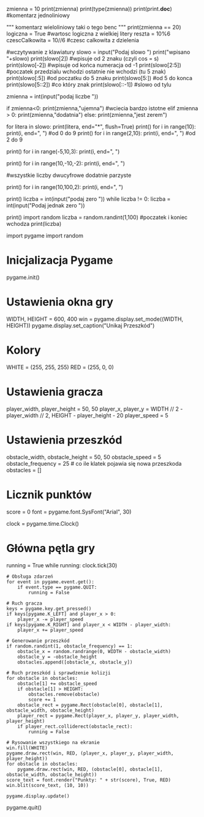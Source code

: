 zmienna = 10
print(zmienna)
print(type(zmienna))
print(print.__doc__)
#komentarz jednoliniowy

"""
komentarz wieloliniowy
taki o tego benc
"""
print(zmienna == 20)
logiczna = True #wartosc logiczna z wielkiej litery
reszta = 10%6
czescCalkowita = 10//6 #czesc calkowita z dzielenia

#wczytywanie z klawiatury
slowo = input("Podaj slowo ")
print("wpisano "+slowo)
print(slowo[2]) #wpisuje od 2 znaku (czyli cos = s)
print(slowo[-2]) #wpisuje od końca numeracja od -1
print(slowo[2:5]) #poczatek przedzialu wchodzi ostatnie nie wchodzi (tu 5 znak)
print(slowo[:5]) #od poczatku do 5 znaku
print(slowo[5:]) #od 5 do konca
print(slowo[5::2]) #co który znak
print(slowo[::-1]) #slowo od tylu

zmienna = int(input("podaj liczbe "))

if zmienna<0:
    print(zmienna,"ujemna") #wciecia bardzo istotne
elif zmienna > 0:
    print(zmienna,"dodatnia")
else:
    print(zmienna,"jest zerem")

for litera in slowo:
    print(litera, end="*", flush=True)
print()
for i in range(10):
    print(i, end=", ") #od 0 do 9
print()
for i in range(2,10):
    print(i, end=", ") #od 2 do 9

print()
for i in range(-5,10,3):
    print(i, end=", ")

print()
for i in range(10,-10,-2):
    print(i, end=", ")


#wszystkie liczby dwucyfrowe dodatnie parzyste

print()
for i in range(10,100,2):
    print(i, end=", ")


print()
liczba = int(input("podaj zero "))
while liczba != 0:
    liczba = int(input("Podaj jednak zero "))

print()
import random
liczba = random.randint(1,100) #poczatek i koniec wchodza
print(liczba)






import pygame
import random

# Inicjalizacja Pygame
pygame.init()

# Ustawienia okna gry
WIDTH, HEIGHT = 600, 400
win = pygame.display.set_mode((WIDTH, HEIGHT))
pygame.display.set_caption("Unikaj Przeszkód")

# Kolory
WHITE = (255, 255, 255)
RED = (255, 0, 0)

# Ustawienia gracza
player_width, player_height = 50, 50
player_x, player_y = WIDTH // 2 - player_width // 2, HEIGHT - player_height - 20
player_speed = 5

# Ustawienia przeszkód
obstacle_width, obstacle_height = 50, 50
obstacle_speed = 5
obstacle_frequency = 25  # co ile klatek pojawia się nowa przeszkoda
obstacles = []

# Licznik punktów
score = 0
font = pygame.font.SysFont("Arial", 30)

clock = pygame.time.Clock()

# Główna pętla gry
running = True
while running:
    clock.tick(30)
    
    # Obsługa zdarzeń
    for event in pygame.event.get():
        if event.type == pygame.QUIT:
            running = False

    # Ruch gracza
    keys = pygame.key.get_pressed()
    if keys[pygame.K_LEFT] and player_x > 0:
        player_x -= player_speed
    if keys[pygame.K_RIGHT] and player_x < WIDTH - player_width:
        player_x += player_speed

    # Generowanie przeszkód
    if random.randint(1, obstacle_frequency) == 1:
        obstacle_x = random.randrange(0, WIDTH - obstacle_width)
        obstacle_y = -obstacle_height
        obstacles.append([obstacle_x, obstacle_y])

    # Ruch przeszkód i sprawdzenie kolizji
    for obstacle in obstacles:
        obstacle[1] += obstacle_speed
        if obstacle[1] > HEIGHT:
            obstacles.remove(obstacle)
            score += 1
        obstacle_rect = pygame.Rect(obstacle[0], obstacle[1], obstacle_width, obstacle_height)
        player_rect = pygame.Rect(player_x, player_y, player_width, player_height)
        if player_rect.colliderect(obstacle_rect):
            running = False

    # Rysowanie wszystkiego na ekranie
    win.fill(WHITE)
    pygame.draw.rect(win, RED, (player_x, player_y, player_width, player_height))
    for obstacle in obstacles:
        pygame.draw.rect(win, RED, (obstacle[0], obstacle[1], obstacle_width, obstacle_height))
    score_text = font.render("Punkty: " + str(score), True, RED)
    win.blit(score_text, (10, 10))

    pygame.display.update()

pygame.quit()
